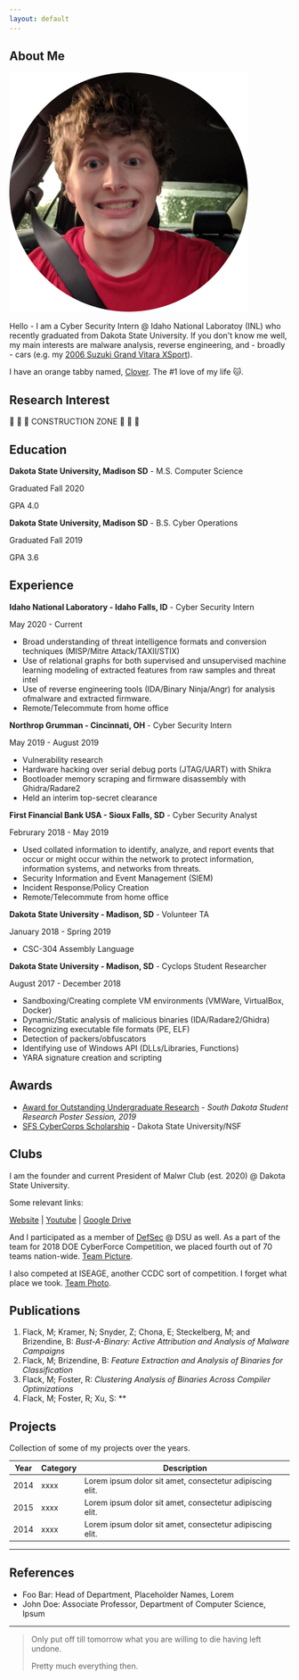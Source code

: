 ```yaml
---
layout: default
---
```


## About Me

<img class="profile-picture" src="profile.png">

Hello - I am a Cyber Security Intern @ Idaho National Laboratoy (INL) who recently graduated from Dakota State University. If you don't know me well, my main interests are malware analysis, reverse engineering, and - broadly - cars (e.g. my [2006 Suzuki Grand Vitara XSport](suzuki.jpg)).

I have an orange tabby named, [Clover](clover.jpg). The #1 love of my life 🐱.

## Research Interest

🚧 🚧 🚧 CONSTRUCTION ZONE 🚧 🚧 🚧

## Education

**Dakota State University, Madison SD** - M.S. Computer Science

Graduated Fall 2020

GPA 4.0

**Dakota State University, Madison SD** - B.S. Cyber Operations

Graduated Fall 2019

GPA 3.6

## Experience

**Idaho National Laboratory - Idaho Falls, ID** - Cyber Security Intern

May 2020 - Current

* Broad understanding of threat intelligence formats and conversion techniques (MISP/Mitre Attack/TAXII/STIX)
* Use of relational graphs for both supervised and unsupervised machine learning modeling of extracted features from raw samples and threat intel
* Use of reverse engineering tools (IDA/Binary Ninja/Angr) for analysis ofmalware and extracted firmware.
* Remote/Telecommute from home office

**Northrop Grumman - Cincinnati, OH** - Cyber Security Intern

May 2019 - August 2019

* Vulnerability research
* Hardware hacking over serial debug ports (JTAG/UART) with Shikra
* Bootloader memory scraping and firmware disassembly with Ghidra/Radare2
* Held an interim top-secret clearance

**First Financial Bank USA - Sioux Falls, SD** - Cyber Security Analyst

Februrary 2018 - May 2019

* Used collated information to identify, analyze, and report events that occur or might occur within the network to protect information, information systems, and networks from threats.
* Security Information and Event Management (SIEM)
* Incident Response/Policy Creation
* Remote/Telecommute from home office

**Dakota State University - Madison, SD** - Volunteer TA

January 2018 - Spring 2019

* CSC-304 Assembly Language

**Dakota State University - Madison, SD** - Cyclops Student Researcher

August 2017 - December 2018

* Sandboxing/Creating complete VM environments (VMWare, VirtualBox, Docker)
* Dynamic/Static analysis of malicious binaries (IDA/Radare2/Ghidra)
* Recognizing executable file formats (PE, ELF)
* Detection of packers/obfuscators
* Identifying use of Windows API (DLLs/Libraries, Functions)
* YARA signature creation and scripting

## Awards

* [Award for Outstanding Undergraduate Research](SRI2019.jpg) - *South Dakota Student Research Poster Session, 2019*
* [SFS CyberCorps Scholarship](https://www.sfs.opm.gov/Overview-History.aspx) - Dakota State University/NSF

## Clubs

I am the founder and current President of Malwr Club (est. 2020) @ Dakota State University. 

Some relevant links:

[Website](https://malwr.club) | [Youtube](https://youtube.malwr.club) | [Google Drive](https://drive.malwr.club)

And I participated as a member of [DefSec](https://defsec.club/) @ DSU as well. As a part of the team for 2018 DOE CyberForce Competition, we placed fourth out of 70 teams nation-wide. [Team Picture](cyberforce.jpg).

I also competed at ISEAGE, another CCDC sort of competition. I forget what place we took. [Team Photo](ISEAGE.jpg).

## Publications

1. Flack, M; Kramer, N; Snyder, Z; Chona, E; Steckelberg, M; and Brizendine, B: *Bust-A-Binary: Active Attribution and Analysis of Malware Campaigns*
2. Flack, M; Brizendine, B: *Feature Extraction and Analysis of Binaries for Classification*
3. Flack, M; Foster, R: *Clustering Analysis of Binaries Across Compiler Optimizations*
4. Flack, M; Foster, R; Xu, S: **

## Projects

Collection of some of my projects over the years.

Year | Category  | Description
-----|-----------|------------
2014 | xxxx      | Lorem ipsum dolor sit amet, consectetur adipiscing elit.
2015 | xxxx      | Lorem ipsum dolor sit amet, consectetur adipiscing elit.
2014 | xxxx      | Lorem ipsum dolor sit amet, consectetur adipiscing elit.

---

## References

* Foo Bar: Head of Department, Placeholder Names, Lorem
* John Doe: Associate Professor, Department of Computer Science, Ipsum

---

> Only put off till tomorrow what you are willing to die having left undone. 
>
> Pretty much everything then.
